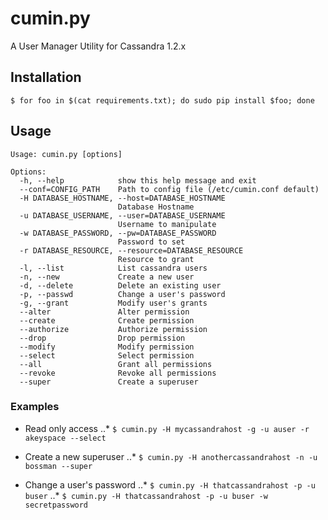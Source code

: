 cumin.py
========

A User Manager Utility for Cassandra 1.2.x

## Installation

    $ for foo in $(cat requirements.txt); do sudo pip install $foo; done

## Usage
```
Usage: cumin.py [options]

Options:
  -h, --help            show this help message and exit
  --conf=CONFIG_PATH    Path to config file (/etc/cumin.conf default)
  -H DATABASE_HOSTNAME, --host=DATABASE_HOSTNAME
                        Database Hostname
  -u DATABASE_USERNAME, --user=DATABASE_USERNAME
                        Username to manipulate
  -w DATABASE_PASSWORD, --pw=DATABASE_PASSWORD
                        Password to set
  -r DATABASE_RESOURCE, --resource=DATABASE_RESOURCE
                        Resource to grant
  -l, --list            List cassandra users
  -n, --new             Create a new user
  -d, --delete          Delete an existing user
  -p, --passwd          Change a user's password
  -g, --grant           Modify user's grants
  --alter               Alter permission
  --create              Create permission
  --authorize           Authorize permission
  --drop                Drop permission
  --modify              Modify permission
  --select              Select permission
  --all                 Grant all permissions
  --revoke              Revoke all permissions
  --super               Create a superuser
```

### Examples
* Read only access 
..* `$ cumin.py -H mycassandrahost -g -u auser -r akeyspace --select`

* Create a new superuser 
..* `$ cumin.py -H anothercassandrahost -n -u bossman --super`

* Change a user's password
..* `$ cumin.py -H thatcassandrahost -p -u buser`
..* `$ cumin.py -H thatcassandrahost -p -u buser -w secretpassword`

